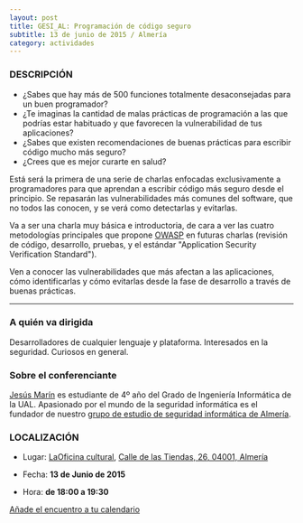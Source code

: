 ```yaml
---
layout: post
title: GESI_AL: Programación de código seguro
subtitle: 13 de junio de 2015 / Almería
category: actividades
---
```


### DESCRIPCIÓN

 - ¿Sabes que hay más de 500 funciones totalmente desaconsejadas para un buen programador? 
 - ¿Te imaginas la cantidad de malas prácticas de programación a las que podrías estar habituado y que favorecen la vulnerabilidad de tus aplicaciones?
 - ¿Sabes que existen recomendaciones de buenas prácticas para escribir código mucho más seguro?
 - ¿Crees que es mejor curarte en salud?

Está será la primera de una serie de charlas enfocadas exclusivamente a programadores para que aprendan a escribir código más seguro desde el principio. Se repasarán las vulnerabilidades más comunes del software, que no todos las conocen, y se verá como detectarlas y evitarlas. 

Va a ser una charla muy básica e introductoria, de cara a ver las cuatro metodologías principales que propone [OWASP](https://owasp.org) en futuras charlas (revisión de código, desarrollo, pruebas, y el estándar "Application Security Verification Standard").

Ven a conocer las vulnerabilidades que más afectan a las aplicaciones, cómo identificarlas y cómo evitarlas desde la fase de desarrollo a través de buenas prácticas. 

---


### A quién va dirigida

Desarrolladores de cualquier lenguaje y plataforma. Interesados en la seguridad. Curiosos en general.

### Sobre el conferenciante

[Jesús Marín](https://twitter.com/_jesusmg) es estudiante de 4º año del Grado de Ingeniería Informática de la UAL. Apasionado por el mundo de la seguridad informática es el fundador de nuestro [grupo de estudio de seguridad informática de Almería](http://foro.hacklabalmeria.net/c/gesial).

### LOCALIZACIÓN

* Lugar: [LaOficina cultural](http://laoficinacultural.org/), [ Calle de las Tiendas, 26, 04001, Almería](http://www.openstreetmap.org/node/2389372700)

* Fecha: **13 de Junio de 2015**
* Hora: **de 18:00 a 19:30**


[Añade el encuentro a tu calendario](https://www.google.com/calendar/event?eid=MDk2OWQydmx2cWlmM3Jwc2Rqbmx1cG8yN2MgZW9odWFsNnNydnIybDRvcWExdWpldmFkOXNAZw&ctz=Europe/Madrid)
